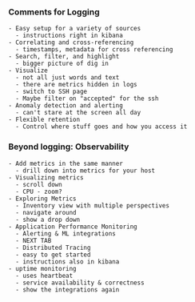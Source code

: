 ### Comments for Logging

    - Easy setup for a variety of sources
      - instructions right in kibana
    - Correlating and cross-referencing
      - timestamps, metadata for cross referencing
    - Search, filter, and highlight
      - bigger picture of dig in
    - Visualize
      - not all just words and text
      - there are metrics hidden in logs
      - switch to SSH page
      - Maybe filter on "accepted" for the ssh
    - Anomaly detection and alerting
      - can't stare at the screen all day
    - Flexible retention
      - Control where stuff goes and how you access it
      
### Beyond logging: Observability

    - Add metrics in the same manner
      - drill down into metrics for your host
    - Visualizing metrics
      - scroll down
      - CPU - zoom?
    - Exploring Metrics
      - Inventory view with multiple perspectives
      - navigate around
      - show a drop down
    - Application Performance Monitoring
      - Alerting & ML integrations
      - NEXT TAB
      - Distributed Tracing
      - easy to get started
      - instructions also in kibana
    - uptime monitoring
      - uses heartbeat
      - service availability & correctness
      - show the integrations again

    
      
